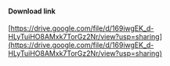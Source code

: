 #### Download link
[https://drive.google.com/file/d/169iwgEK_d-HLyTuiHO8AMxk7TorGz2Nr/view?usp=sharing](https://drive.google.com/file/d/169iwgEK_d-HLyTuiHO8AMxk7TorGz2Nr/view?usp=sharing)